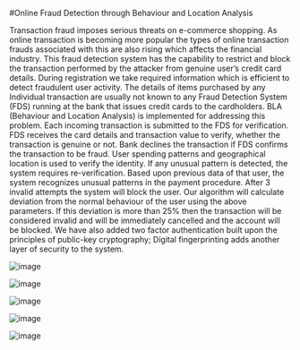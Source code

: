 #Online Fraud Detection through Behaviour and Location Analysis

Transaction fraud imposes serious threats on e-commerce shopping. As online transaction is becoming more popular the types of online transaction frauds associated with this are also rising which affects the financial industry. This fraud detection system has the capability to restrict and block the transaction performed by the attacker from genuine user’s credit card details.
During registration we take required information which is efficient to detect fraudulent user activity. The details of items purchased by any Individual transaction are usually not known to any Fraud Detection System (FDS) running at the bank that issues credit cards to the cardholders. BLA (Behaviour and Location Analysis) is implemented for addressing this problem. Each incoming transaction is submitted to the FDS for verification. FDS receives the card details and transaction value to verify, whether the transaction is genuine or not. Bank declines the transaction if FDS confirms the transaction to be fraud. User spending patterns and geographical location is used to verify the identity. If any unusual pattern is detected, the system requires re-verification. Based upon previous data of that user, the system recognizes unusual patterns in the payment procedure. After 3 invalid attempts the system will block the user. Our algorithm will calculate deviation from the normal behaviour of the user using the above parameters. If this deviation is more than 25% then the transaction will be considered invalid and will be immediately cancelled and the account will be blocked. We have also added two factor authentication built upon the principles of public-key cryptography; Digital fingerprinting adds another layer of security to the system.

![image](https://github.com/yashikanasa/-Online-Fraud-Detection-through-Behaviour-and-Location-Analysis/assets/117389788/83dd3a7c-43a8-4bc3-9631-fe0ec8bab4b2)

![image](https://github.com/yashikanasa/-Online-Fraud-Detection-through-Behaviour-and-Location-Analysis/assets/117389788/faa560f7-4aa1-4287-a014-3cfbbf0aa8fc)

![image](https://github.com/yashikanasa/-Online-Fraud-Detection-through-Behaviour-and-Location-Analysis/assets/117389788/70be82c4-c27e-4a49-92e8-6558de8507b3)

![image](https://github.com/yashikanasa/-Online-Fraud-Detection-through-Behaviour-and-Location-Analysis/assets/117389788/b25c541d-085f-42b0-847b-081e027da936)

![image](https://github.com/yashikanasa/-Online-Fraud-Detection-through-Behaviour-and-Location-Analysis/assets/117389788/095d9f4b-44a9-49c5-b5e1-9d12c643291f)


